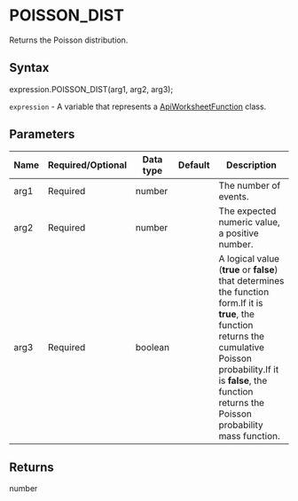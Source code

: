 # POISSON_DIST

Returns the Poisson distribution.

## Syntax

expression.POISSON_DIST(arg1, arg2, arg3);

`expression` - A variable that represents a [ApiWorksheetFunction](../ApiWorksheetFunction.md) class.

## Parameters

| **Name** | **Required/Optional** | **Data type** | **Default** | **Description** |
| ------------- | ------------- | ------------- | ------------- | ------------- |
| arg1 | Required | number |  | The number of events. |
| arg2 | Required | number |  | The expected numeric value, a positive number. |
| arg3 | Required | boolean |  | A logical value (**true** or **false**) that determines the function form.If it is **true**, the function returns the cumulative Poisson probability.If it is **false**, the function returns the Poisson probability mass function. |

## Returns

number